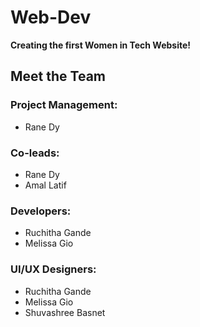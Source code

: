# Web-Dev

**Creating the first Women in Tech Website!**

## Meet the Team

### Project Management:
- Rane Dy

### Co-leads: 
- Rane Dy  
- Amal Latif 

### Developers: 
- Ruchitha Gande  
- Melissa Gio

### UI/UX Designers: 
- Ruchitha Gande  
- Melissa Gio  
- Shuvashree Basnet
